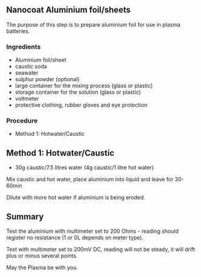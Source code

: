 ## Nanocoat Aluminium foil/sheets

The purpose of this step is to prepare aluminium foil for use in plasma batteries.

### Ingredients
  - Aluminium foil/sheet
  - caustic soda 
  - seawater
  - sulphur powder (optional)
  - large container for the mixing process (glass or plastic)
  - storage container for the solution (glass or plastic)
  - voltmeter
  - protective clothing, rubber gloves and eye protection

### Procedure
* Method 1: Hotwater/Caustic

## Method 1: Hotwater/Caustic
* 30g caustic/7.5 litres water (4g caustic/1 litre hot water)

Mix caustic and hot water, place aluminium into liquid and leave for 30-60min

Dilute with more hot water if aluminium is being eroded.

## Summary
Test the aluminium with multimeter set to 200 Ohms - reading should register no resistance (1 or 0L depends on meter type). 

Test with multimeter set to 200mV DC, reading will not be steady, it will drift plus or minus several points.

May the Plasma be with you.

